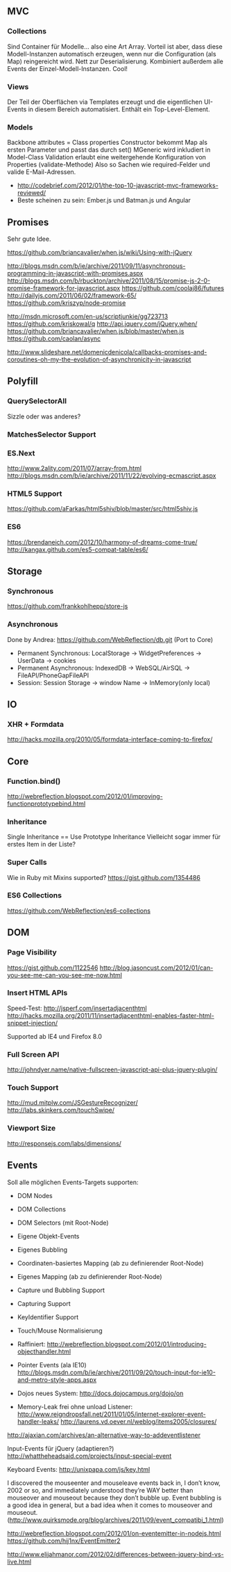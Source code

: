 ## MVC

### Collections

Sind Container für Modelle… also eine Art Array.
Vorteil ist aber, dass diese Modell-Instanzen automatisch erzeugen, wenn nur die Configuration (als Map) reingereicht wird. Nett zur Deserialisierung.
Kombiniert außerdem alle Events der Einzel-Modell-Instanzen. Cool!

### Views

Der Teil der Oberflächen via Templates erzeugt und die eigentlichen UI-Events in diesem Bereich automatisiert. Enthält ein Top-Level-Element.

### Models

Backbone attributes = Class properties
Constructor bekommt Map als ersten Parameter und passt das durch set()
MGeneric wird inkludiert in Model-Class
Validation erlaubt eine weitergehende Konfiguration von Properties (validate-Methode) Also so Sachen wie required-Felder und valide E-Mail-Adressen.

- http://codebrief.com/2012/01/the-top-10-javascript-mvc-frameworks-reviewed/
- Beste scheinen zu sein: Ember.js und Batman.js und Angular





## Promises

Sehr gute Idee.

https://github.com/briancavalier/when.js/wiki/Using-with-jQuery

http://blogs.msdn.com/b/ie/archive/2011/09/11/asynchronous-programming-in-javascript-with-promises.aspx
http://blogs.msdn.com/b/rbuckton/archive/2011/08/15/promise-js-2-0-promise-framework-for-javascript.aspx
https://github.com/coolaj86/futures
http://dailyjs.com/2011/06/02/framework-65/
https://github.com/kriszyp/node-promise

http://msdn.microsoft.com/en-us/scriptjunkie/gg723713
https://github.com/kriskowal/q
http://api.jquery.com/jQuery.when/
https://github.com/briancavalier/when.js/blob/master/when.js
https://github.com/caolan/async

http://www.slideshare.net/domenicdenicola/callbacks-promises-and-coroutines-oh-my-the-evolution-of-asynchronicity-in-javascript


## Polyfill

### QuerySelectorAll

Sizzle oder was anderes?

### MatchesSelector Support

### ES.Next

http://www.2ality.com/2011/07/array-from.html
http://blogs.msdn.com/b/ie/archive/2011/11/22/evolving-ecmascript.aspx

### HTML5 Support

https://github.com/aFarkas/html5shiv/blob/master/src/html5shiv.js

### ES6

https://brendaneich.com/2012/10/harmony-of-dreams-come-true/
http://kangax.github.com/es5-compat-table/es6/



## Storage

### Synchronous

https://github.com/frankkohlhepp/store-js

### Asynchronous

Done by Andrea: https://github.com/WebReflection/db.git (Port to Core)

- Permanent Synchronous: LocalStorage -> WidgetPreferences -> UserData -> cookies
- Permanent Asynchronous: IndexedDB -> WebSQL/AirSQL -> FileAPI/PhoneGapFileAPI
- Session: Session Storage -> window Name -> InMemory(only local)





## IO

### XHR + Formdata

http://hacks.mozilla.org/2010/05/formdata-interface-coming-to-firefox/






## Core

### Function.bind()

http://webreflection.blogspot.com/2012/01/improving-functionprototypebind.html

### Inheritance

Single Inheritance == Use Prototype Inheritance 
Vielleicht sogar immer für erstes Item in der Liste?

### Super Calls

Wie in Ruby mit Mixins supported?
https://gist.github.com/1354486

### ES6 Collections

https://github.com/WebReflection/es6-collections





## DOM

### Page Visibility

https://gist.github.com/1122546
http://blog.jasoncust.com/2012/01/can-you-see-me-can-you-see-me-now.html

### Insert HTML APIs

Speed-Test: http://jsperf.com/insertadjacenthtml
http://hacks.mozilla.org/2011/11/insertadjacenthtml-enables-faster-html-snippet-injection/

Supported ab IE4 und Firefox 8.0

### Full Screen API

http://johndyer.name/native-fullscreen-javascript-api-plus-jquery-plugin/

### Touch Support

http://mud.mitplw.com/JSGestureRecognizer/
http://labs.skinkers.com/touchSwipe/

### Viewport Size

http://responsejs.com/labs/dimensions/






## Events

Soll alle möglichen Events-Targets supporten:
* DOM Nodes
* DOM Collections
* DOM Selectors (mit Root-Node)
* Eigene Objekt-Events
* Eigenes Bubbling
* Coordinaten-basiertes Mapping (ab zu definierender Root-Node)
* Eigenes Mapping (ab zu definierender Root-Node)

* Capture und Bubbling Support
* Capturing Support
* KeyIdentifier Support
* Touch/Mouse Normalisierung

* Raffiniert: http://webreflection.blogspot.com/2012/01/introducing-objecthandler.html

* Pointer Events (ala IE10)
http://blogs.msdn.com/b/ie/archive/2011/09/20/touch-input-for-ie10-and-metro-style-apps.aspx

* Dojos neues System: http://docs.dojocampus.org/dojo/on

* Memory-Leak frei ohne unload Listener:
  http://www.reigndropsfall.net/2011/01/05/internet-explorer-event-handler-leaks/
  http://laurens.vd.oever.nl/weblog/items2005/closures/

http://ajaxian.com/archives/an-alternative-way-to-addeventlistener

Input-Events für jQuery (adaptieren?)
http://whattheheadsaid.com/projects/input-special-event

Keyboard Events:
http://unixpapa.com/js/key.html

I discovered the mouseenter and mouseleave events back in, I don’t know, 2002 or so, and immediately understood they’re WAY better than mouseover and mouseout because they don’t bubble up. Event bubbling is a good idea in general, but a bad idea when it comes to mouseover and mouseout. (http://www.quirksmode.org/blog/archives/2011/09/event_compatibi_1.html)

http://webreflection.blogspot.com/2012/01/on-eventemitter-in-nodejs.html
https://github.com/hij1nx/EventEmitter2

http://www.elijahmanor.com/2012/02/differences-between-jquery-bind-vs-live.html



